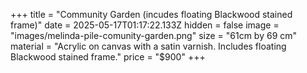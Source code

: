 +++
title = "Community Garden (incudes floating Blackwood stained frame)"
date = 2025-05-17T01:17:22.133Z
hidden = false
image = "images/melinda-pile-comunity-garden.png"
size = "61cm by 69 cm"
material = "Acrylic on canvas with a satin varnish. Includes floating Blackwood stained frame."
price = "$900"
+++
